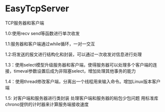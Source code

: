 # EasyTcpServer
TCP服务器和客户端

1.0:使用recv send等函数进行单次收发

1.1:服务器和客户端通过while循环，一对一交互

1.2:将发送的报文进行结构化和封装，可以通过一次收发对信息进行处理

1.3：使用select模型升级服务器和客户端，使得服务器可以处理多个客户端的连接，timeval参数设置后成为非阻塞select，增加处理其他事务的能力

1.4：使用thread修改客户端，分离出一个线程用来输入命令。增加Linux版本客户端

1.5: 对客户端和服务器进行类封装 处理客户端和服务器的粘包少包问题 用标准库chrono提供的计时器来计算服务端接收速度
